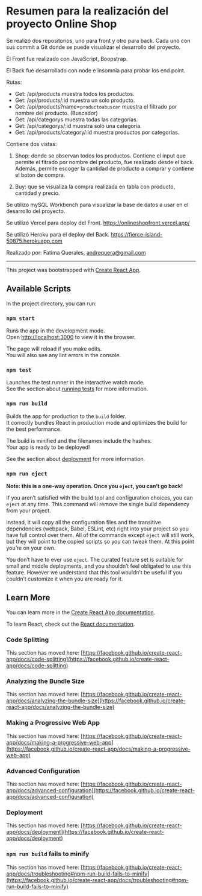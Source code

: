 # Resumen para la realización del proyecto Online Shop

Se realizó dos repositorios, uno para front y otro para back. Cada uno con sus commit a Git donde se puede visualizar el desarrollo del proyecto.

El Front fue realizado con JavaScript, Boopstrap.

El Back fue desarrollado con node e insomnia para probar los end point.

Rutas: 
- Get: /api/products muestra todos los productos. 
- Get: /api/products/:id muestra un solo producto. 
- Get: /api/products?name=`productoabuscar` muestra el filtrado por nombre del producto. (Buscador)
- Get: /api/categorys muestra todas las categorías.
- Get: /api/categorys/:id muestra solo una categoria.
- Get: /api/products/category/:id muestra productos por categorias.

Contiene dos vistas: 
1. Shop: donde se observan todos los productos. Contiene el input que permite el fitrado por nombre del producto, fue realizado desde el back. Además, permite escoger la cantidad de producto a comprar y contiene el boton de compra.

2. Buy: que se visualiza la compra realizada en tabla con producto, cantidad y precio.

Se utilizo mySQL Workbench para visualizar la base de datos a usar en el desarrollo del proyecto.

Se utilizó Vercel para deploy del Front.
https://onlineshopfront.vercel.app/

Se utilizó Heroku para el deploy del Back.
https://fierce-island-50875.herokuapp.com


Realizado por: Fatima  Querales, andrequera@gmail.com

-------------------------





This project was bootstrapped with [Create React App](https://github.com/facebook/create-react-app).

## Available Scripts

In the project directory, you can run:

### `npm start`

Runs the app in the development mode.\
Open [http://localhost:3000](http://localhost:3000) to view it in the browser.

The page will reload if you make edits.\
You will also see any lint errors in the console.

### `npm test`

Launches the test runner in the interactive watch mode.\
See the section about [running tests](https://facebook.github.io/create-react-app/docs/running-tests) for more information.

### `npm run build`

Builds the app for production to the `build` folder.\
It correctly bundles React in production mode and optimizes the build for the best performance.

The build is minified and the filenames include the hashes.\
Your app is ready to be deployed!

See the section about [deployment](https://facebook.github.io/create-react-app/docs/deployment) for more information.

### `npm run eject`

**Note: this is a one-way operation. Once you `eject`, you can’t go back!**

If you aren’t satisfied with the build tool and configuration choices, you can `eject` at any time. This command will remove the single build dependency from your project.

Instead, it will copy all the configuration files and the transitive dependencies (webpack, Babel, ESLint, etc) right into your project so you have full control over them. All of the commands except `eject` will still work, but they will point to the copied scripts so you can tweak them. At this point you’re on your own.

You don’t have to ever use `eject`. The curated feature set is suitable for small and middle deployments, and you shouldn’t feel obligated to use this feature. However we understand that this tool wouldn’t be useful if you couldn’t customize it when you are ready for it.

## Learn More

You can learn more in the [Create React App documentation](https://facebook.github.io/create-react-app/docs/getting-started).

To learn React, check out the [React documentation](https://reactjs.org/).

### Code Splitting

This section has moved here: [https://facebook.github.io/create-react-app/docs/code-splitting](https://facebook.github.io/create-react-app/docs/code-splitting)

### Analyzing the Bundle Size

This section has moved here: [https://facebook.github.io/create-react-app/docs/analyzing-the-bundle-size](https://facebook.github.io/create-react-app/docs/analyzing-the-bundle-size)

### Making a Progressive Web App

This section has moved here: [https://facebook.github.io/create-react-app/docs/making-a-progressive-web-app](https://facebook.github.io/create-react-app/docs/making-a-progressive-web-app)

### Advanced Configuration

This section has moved here: [https://facebook.github.io/create-react-app/docs/advanced-configuration](https://facebook.github.io/create-react-app/docs/advanced-configuration)

### Deployment

This section has moved here: [https://facebook.github.io/create-react-app/docs/deployment](https://facebook.github.io/create-react-app/docs/deployment)

### `npm run build` fails to minify

This section has moved here: [https://facebook.github.io/create-react-app/docs/troubleshooting#npm-run-build-fails-to-minify](https://facebook.github.io/create-react-app/docs/troubleshooting#npm-run-build-fails-to-minify)
